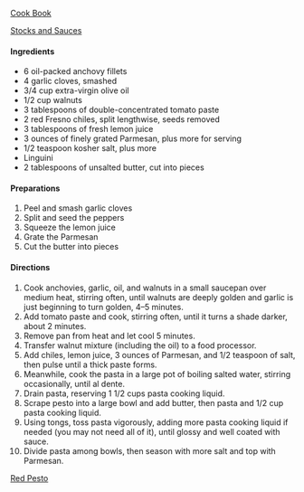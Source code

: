 [Cook Book](https://github.com/vmsmith/CookBook/blob/master/README.md)  

[Stocks and Sauces](https://github.com/vmsmith/CookBook/blob/master/stocks_sauces.md)  


#### Ingredients  

* 6 oil-packed anchovy fillets  
* 4 garlic cloves, smashed  
* 3/4 cup extra-virgin olive oil  
* 1/2 cup walnuts  
* 3 tablespoons of double-concentrated tomato paste  
* 2 red Fresno chiles, split lengthwise, seeds removed  
* 3 tablespoons of fresh lemon juice  
* 3 ounces of finely grated Parmesan, plus more for serving  
* 1/2 teaspoon kosher salt, plus more  
* Linguini  
* 2 tablespoons of unsalted butter, cut into pieces  

#### Preparations  

1. Peel and smash garlic cloves  
2. Split and seed the peppers  
3. Squeeze the lemon juice  
4. Grate the Parmesan  
5. Cut the butter into pieces  

#### Directions  

1. Cook anchovies, garlic, oil, and walnuts in a small saucepan over medium heat, stirring often, until walnuts are deeply golden and garlic is just beginning to turn golden, 4–5 minutes.  
2. Add tomato paste and cook, stirring often, until it turns a shade darker, about 2 minutes.  
3. Remove pan from heat and let cool 5 minutes.  
4. Transfer walnut mixture (including the oil) to a food processor.  
5. Add chiles, lemon juice, 3 ounces of Parmesan, and 1/2 teaspoon of salt, then pulse until a thick paste forms.  
6. Meanwhile, cook the pasta in a large pot of boiling salted water, stirring occasionally, until al dente. 
7. Drain pasta, reserving 1 1/2 cups pasta cooking liquid.  
8. Scrape pesto into a large bowl and add butter, then pasta and 1/2 cup pasta cooking liquid. 
9. Using tongs, toss pasta vigorously, adding more pasta cooking liquid if needed (you may not need all of it), until glossy and well coated with sauce.  
10. Divide pasta among bowls, then season with more salt and top with Parmesan.

[Red Pesto](https://github.com/vmsmith/CookBook/blob/master/graphics/red-pesto-2.jpg)
